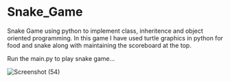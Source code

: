 
# Snake_Game
Snake Game using python to implement class, inheritence and object oriented programming.
In this game I have used turtle graphics in python for food and snake along with maintaining the scoreboard at the top.

Run the main.py to play snake game...

![Screenshot (54)](https://user-images.githubusercontent.com/62549297/116748887-ba38f300-aa1d-11eb-99e3-8fc75056e6ac.png)
